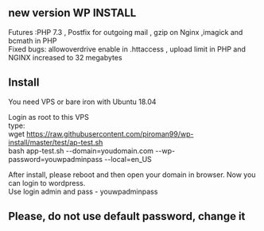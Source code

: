 new version WP INSTALL
---
Futures :PHP 7.3 , Postfix for outgoing mail , gzip on Nginx ,imagick and bcmath in PHP <br>
Fixed bugs: allowoverdrive enable in .httaccess , upload limit in PHP and NGINX increased to 32 megabytes <br>  

Install
--
You need VPS or bare iron with Ubuntu 18.04 <br>

Login as root to this VPS
<br>
type:
<br>
wget https://raw.githubusercontent.com/piroman99/wp-install/master/test/ap-test.sh
<br>
bash app-test.sh --domain=youdomain.com --wp-password=youwpadminpass --local=en_US
<br>

After install, please reboot and then open your domain in browser. Now you can login to wordpress.
<br>
Use login admin and pass - youwpadminpass

Please, do not use default password, change it
--
